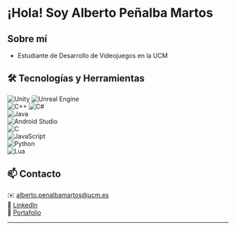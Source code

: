 # ¡Hola! Soy Alberto Peñalba Martos

## Sobre mí  
- Estudiante de Desarrollo de Videojuegos en la UCM 

## 🛠️ Tecnologías y Herramientas  
![Unity](https://img.shields.io/badge/Unity-100000?style=for-the-badge&logo=unity&logoColor=white) 
![Unreal Engine](https://img.shields.io/badge/Unreal_Engine-000?style=for-the-badge&logo=unreal-engine&logoColor=white)  
![C++](https://img.shields.io/badge/C++-00599C?style=for-the-badge&logo=cplusplus&logoColor=white) 
![C#](https://img.shields.io/badge/C%23-239120?style=for-the-badge&logo=csharp&logoColor=white)  
![Java](https://img.shields.io/badge/Java-ED8B00?style=for-the-badge&logo=openjdk&logoColor=white)  
![Android Studio](https://img.shields.io/badge/Android%20Studio-3DDC84?style=for-the-badge&logo=android-studio&logoColor=white)  
![C](https://img.shields.io/badge/C-00599C?style=for-the-badge&logo=c&logoColor=white)  
![JavaScript](https://img.shields.io/badge/JavaScript-F7DF1E?style=for-the-badge&logo=javascript&logoColor=black)  
![Python](https://img.shields.io/badge/Python-3776AB?style=for-the-badge&logo=python&logoColor=white)  
![Lua](https://img.shields.io/badge/Lua-2C2D72?style=for-the-badge&logo=lua&logoColor=white)  

## 📫 Contacto  
✉️ alberto.penalbamartos@ucm.es  
💼 [LinkedIn](https://www.linkedin.com/in/alberto-pe%C3%B1alba-martos-585775335/)  
📌 [Portafolio](https://tuportafolio.com)  

---
